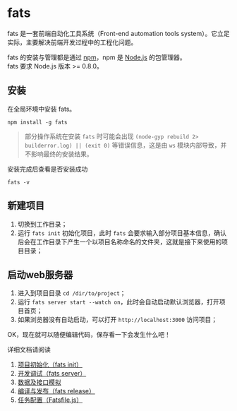 # fats

fats 是一套前端自动化工具系统（Front-end automation tools system）。它立足实际，主要解决前端开发过程中的工程化问题。

fats 的安装与管理都是通过 [npm](https://npmjs.org)，npm 是 [Node.js](http://nodejs.org) 的包管理器。    
fats 要求 Node.js 版本 >= 0.8.0。

## 安装
在全局环境中安装 fats。

	npm install -g fats

> 部分操作系统在安装 `fats` 时可能会出现 `(node-gyp rebuild 2> builderror.log) || (exit 0)` 等错误信息，这是由 `ws` 模块内部导致，并不影响最终的安装结果。

安装完成后查看是否安装成功

	fats -v

## 新建项目

1. 切换到工作目录；
2. 运行 `fats init` 初始化项目，此时 `fats` 会要求输入部分项目基本信息，确认后会在工作目录下产生一个以项目名称命名的文件夹，这就是接下来使用的项目目录；

## 启动web服务器

1. 进入到项目目录 `cd /dir/to/project`；
2. 运行 `fats server start --watch on`，此时会自动启动默认浏览器，打开项目首页；
3. 如果浏览器没有自动启动，可以打开 `http://localhost:3000` 访问项目；

OK，现在就可以随便编辑代码，保存看一下会发生什么吧！  

详细文档请阅读

1. [项目初始化（fats init）](./fats-init.md)
2. [开发调试（fats server）](./fats-server.md)
3. [数据及接口模拟](./mock.md)
4. [编译与发布（fats release）](./fats-release.md)
5. [任务配置（Fatsfile.js）](./Fatsfile.md)
